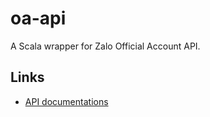 # oa-api
A Scala wrapper for Zalo Official Account API.

## Links
- [API documentations](https://developers.zalo.me/docs/api/official-account-api-147)
